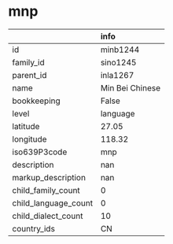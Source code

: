 # mnp
|                      | info            |
|:---------------------|:----------------|
| id                   | minb1244        |
| family_id            | sino1245        |
| parent_id            | inla1267        |
| name                 | Min Bei Chinese |
| bookkeeping          | False           |
| level                | language        |
| latitude             | 27.05           |
| longitude            | 118.32          |
| iso639P3code         | mnp             |
| description          | nan             |
| markup_description   | nan             |
| child_family_count   | 0               |
| child_language_count | 0               |
| child_dialect_count  | 10              |
| country_ids          | CN              |
